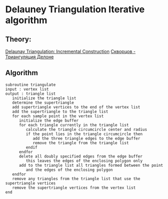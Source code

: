 # Delauney Triangulation Iterative algorithm

## Theory:

[Delaunay Triangulation: Incremental Construction](https://ti.inf.ethz.ch/ew/courses/CG13/lecture/Chapter%207.pdf)
[Скворцов - Триангуляция Делоне](https://e-maxx.ru/bookz/files/skvortsov.pdf)

## Algorithm

```
subroutine triangulate
input : vertex list
output : triangle list
   initialize the triangle list
   determine the supertriangle
   add supertriangle vertices to the end of the vertex list
   add the supertriangle to the triangle list
   for each sample point in the vertex list
      initialize the edge buffer
      for each triangle currently in the triangle list
         calculate the triangle circumcircle center and radius
         if the point lies in the triangle circumcircle then
            add the three triangle edges to the edge buffer
            remove the triangle from the triangle list
         endif
      endfor
      delete all doubly specified edges from the edge buffer
         this leaves the edges of the enclosing polygon only
      add to the triangle list all triangles formed between the point 
         and the edges of the enclosing polygon
   endfor
   remove any triangles from the triangle list that use the supertriangle vertices
   remove the supertriangle vertices from the vertex list
end
```
